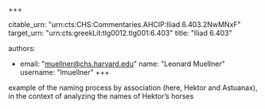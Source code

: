 +++


citable_urn: "urn:cts:CHS:Commentaries.AHCIP:Iliad.6.403.2NwMNxF"
target_urn: "urn:cts:greekLit:tlg0012.tlg001:6.403"
title: "Iliad 6.403"

authors:
- email: "muellner@chs.harvard.edu"
  name: "Leonard Muellner"
  username: "lmuellner"
+++

<p>example of the naming process by association (here, Hektor and Astuanax), in the context of analyzing the names of Hektor’s horses</p>
